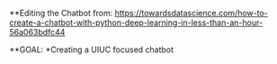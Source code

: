 **Editing the Chatbot from: https://towardsdatascience.com/how-to-create-a-chatbot-with-python-deep-learning-in-less-than-an-hour-56a063bdfc44

**GOAL:
*Creating a UIUC focused chatbot
